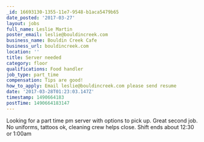 ```yaml
---
_id: 16693130-1355-11e7-9548-b1aca5479b65
date_posted: '2017-03-27'
layout: jobs
full_name: Leslie Martin
poster_email: leslie@bouldincreek.com
business_name: Bouldin Creek Cafe
business_url: bouldincreek.com
location: ''
title: Server needed
category: floor
qualifications: Food handler
job_type: part_time
compensation: Tips are good!
how_to_apply: Email leslie@bouldincreek.com please send resume
date: '2017-03-28T01:23:03.147Z'
timestamp: 1490664183
postTime: 1490664183147
---
```

Looking for a part time pm server with options to pick up. Great second job. No uniforms, tattoos ok, cleaning crew helps close. Shift ends about 12:30 or 1:00am
